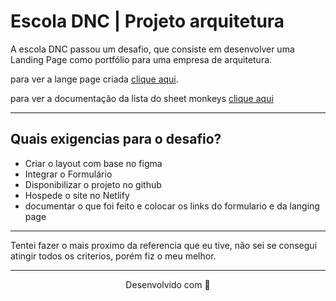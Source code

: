 # <b> Escola DNC | Projeto arquitetura </b>

A escola DNC passou um desafio, que consiste em desenvolver uma Landing Page como portfólio para uma empresa de arquitetura. 

para ver a lange page criada [clique aqui]().

para ver a documentação da lista do sheet monkeys [clique aqui](https://docs.google.com/spreadsheets/d/1mRqNvH6VjRBTOLFK0NMDUCDnxa_x0c_xDm3k1BFK1d4/edit#gid=0)

---
## Quais exigencias para o desafio?

  * Criar o layout com base no figma
  * Integrar o Formulário
  * Disponibilizar o projeto no github
  * Hospede o site no Netlify
  * documentar o que foi feito e colocar os links do formulario e da langing page
  
---

Tentei fazer o mais proximo da referencia que eu tive, não sei se consegui atingir todos os criterios, porém fiz o meu melhor.

---
<p align="center">
Desenvolvido com 🧡
</p>
